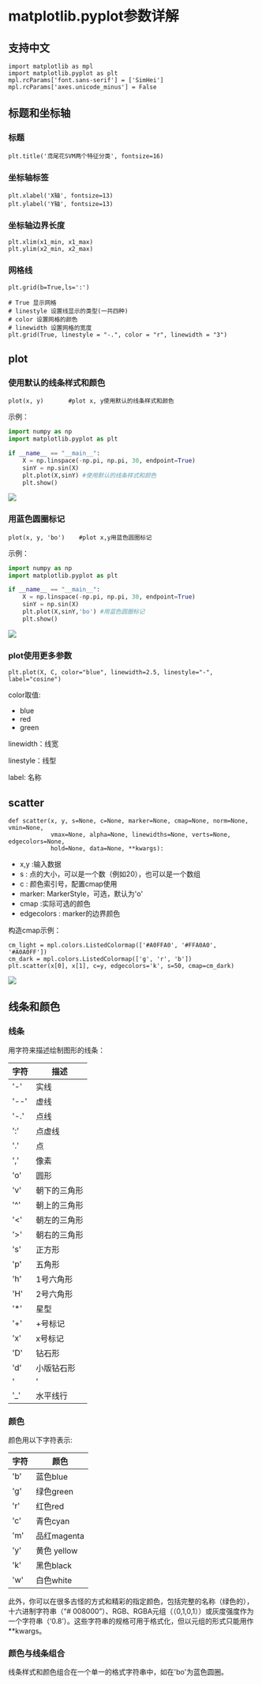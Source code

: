 # matplotlib.pyplot参数详解 #

## 支持中文 ##

	import matplotlib as mpl
	import matplotlib.pyplot as plt
    mpl.rcParams['font.sans-serif'] = ['SimHei']
    mpl.rcParams['axes.unicode_minus'] = False

## 标题和坐标轴 ##

### 标题 ###

    plt.title('鸢尾花SVM两个特征分类', fontsize=16)

### 坐标轴标签 ###

	plt.xlabel('X轴', fontsize=13)
	plt.ylabel('Y轴', fontsize=13)

### 坐标轴边界长度 ###

    plt.xlim(x1_min, x1_max)
    plt.ylim(x2_min, x2_max)

### 网格线 ###

    plt.grid(b=True,ls=':')

	# True 显示网格  
	# linestyle 设置线显示的类型(一共四种)  
	# color 设置网格的颜色  
	# linewidth 设置网格的宽度   
	plt.grid(True, linestyle = "-.", color = "r", linewidth = "3")  

## plot ##

### 使用默认的线条样式和颜色 ###

	plot(x, y)       #plot x, y使用默认的线条样式和颜色

示例：

```python
import numpy as np
import matplotlib.pyplot as plt

if __name__ == "__main__":
    X = np.linspace(-np.pi, np.pi, 30, endpoint=True)
    sinY = np.sin(X)
    plt.plot(X,sinY) #使用默认的线条样式和颜色
    plt.show()

```

![](images/matplotlib/20180308144738.png)

### 用蓝色圆圈标记 ###

	plot(x, y, 'bo')    #plot x,y用蓝色圆圈标记

示例：

```python
import numpy as np
import matplotlib.pyplot as plt

if __name__ == "__main__":
    X = np.linspace(-np.pi, np.pi, 30, endpoint=True)
    sinY = np.sin(X)
    plt.plot(X,sinY,'bo') #用蓝色圆圈标记
    plt.show()
```

![](images/matplotlib/20180308145010.png)

### plot使用更多参数 ###

	plt.plot(X, C, color="blue", linewidth=2.5, linestyle="-", label="cosine")

color取值:

- blue
- red
- green

linewidth：线宽

linestyle：线型

label: 名称

## scatter ##

	def scatter(x, y, s=None, c=None, marker=None, cmap=None, norm=None, vmin=None,
	            vmax=None, alpha=None, linewidths=None, verts=None, edgecolors=None,
	            hold=None, data=None, **kwargs):

- x,y :输入数据
- s : 点的大小，可以是一个数（例如20），也可以是一个数组
- c : 颜色索引号，配置cmap使用
- marker: MarkerStyle，可选，默认为'o'
- cmap :实际可选的颜色
- edgecolors : marker的边界颜色

构造cmap示例：

    cm_light = mpl.colors.ListedColormap(['#A0FFA0', '#FFA0A0', '#A0A0FF'])
    cm_dark = mpl.colors.ListedColormap(['g', 'r', 'b'])
	plt.scatter(x[0], x[1], c=y, edgecolors='k', s=50, cmap=cm_dark)

![](images/matplotlib/20151104234024896.jpg)

## 线条和颜色 ##

### 线条 ###

用字符来描述绘制图形的线条：

字符 | 描述
---|---
'-' | 实线
'--' | 虚线
'-.' | 点线
':' | 点虚线
'.' | 点
',' | 像素
'o' | 圆形
'v' | 朝下的三角形
'^' | 朝上的三角形
'<' | 朝左的三角形
'>' | 朝右的三角形
's' | 正方形
'p' | 五角形
'h' | 1号六角形
'H' | 2号六角形
'*' | 星型
'+' | +号标记
'x' | x号标记
'D' | 钻石形
'd' | 小版钻石形
'|' | 垂直线形
'_' | 水平线行


### 颜色 ###

颜色用以下字符表示:

字符 | 颜色
---|---
'b' | 蓝色blue
'g' | 绿色green
'r' | 红色red
'c' | 青色cyan
'm' | 品红magenta
'y' | 黄色 yellow
'k' | 黑色black
'w' | 白色white

此外，你可以在很多古怪的方式和精彩的指定颜色，包括完整的名称（绿色的），十六进制字符串（“# 008000”）、RGB、RGBA元组（（0,1,0,1））或灰度强度作为一个字符串（‘0.8’）。这些字符串的规格可用于格式化，但以元组的形式只能用作**kwargs。

### 颜色与线条组合 ###

线条样式和颜色组合在一个单一的格式字符串中，如在'bo'为蓝色圆圈。

